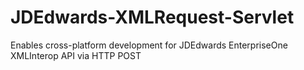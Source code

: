 JDEdwards-XMLRequest-Servlet
============================

Enables cross-platform development for JDEdwards EnterpriseOne XMLInterop API via HTTP POST